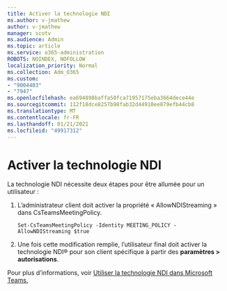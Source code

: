 ```yaml
---
title: Activer la technologie NDI
ms.author: v-jmathew
author: v-jmathew
manager: scotv
ms.audience: Admin
ms.topic: article
ms.service: o365-administration
ROBOTS: NOINDEX, NOFOLLOW
localization_priority: Normal
ms.collection: Adm_O365
ms.custom:
- "9004403"
- "7947"
ms.openlocfilehash: ea694898baffa50fca71957175eba3664dece44e
ms.sourcegitcommit: 112f18dce8257b98fab32d44910ee879efb44cb8
ms.translationtype: MT
ms.contentlocale: fr-FR
ms.lasthandoff: 01/21/2021
ms.locfileid: "49917312"
---
```

# <a name="turn-on-ndi-technology"></a>Activer la technologie NDI

La technologie NDI nécessite deux étapes pour être allumée pour un utilisateur :

1. L’administrateur client doit activer la propriété « AllowNDIStreaming » dans CsTeamsMeetingPolicy.

    `Set-CsTeamsMeetingPolicy -Identity MEETING_POLICY -AllowNDIStreaming $true`

2. Une fois cette modification remplie, l’utilisateur final doit activer la technologie NDI® pour son client spécifique à partir des **paramètres > autorisations**.

Pour plus d’informations, voir [Utiliser la technologie NDI dans Microsoft Teams.](https://docs.microsoft.com/microsoftteams/use-ndi-in-meetings)
